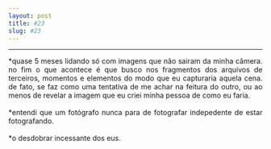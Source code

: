 ```yaml
---
layout: post
title: #23
slug: #23
---
```

---
<p class="description" style="text-align: justify;">
*quase 5 meses lidando só com imagens que não sairam da minha câmera. no fim o que acontece é que busco nos fragmentos dos arquivos de terceiros, momentos e elementos do modo que eu capturaria aquela cena. de fato, se faz como uma tentativa de me achar na feitura do outro, ou ao menos de revelar a imagem que eu criei minha pessoa de como eu faria. 
<br>
<br>
*entendi que um fotógrafo nunca para de fotografar indepedente de estar fotografando.
<br>
<br>
*o desdobrar incessante dos eus.
<br>
<br>
